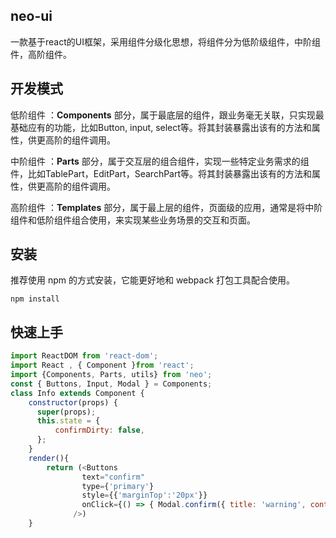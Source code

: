 ## neo-ui

一款基于react的UI框架，采用组件分级化思想，将组件分为低阶级组件，中阶组件，高阶组件。


## 开发模式

低阶组件 ：**Components** 部分，属于最底层的组件，跟业务毫无关联，只实现最基础应有的功能，比如Button, input, select等。将其封装暴露出该有的方法和属性，供更高阶的组件调用。

中阶组件 ：**Parts** 部分，属于交互层的组合组件，实现一些特定业务需求的组件，比如TablePart，EditPart，SearchPart等。将其封装暴露出该有的方法和属性，供更高阶的组件调用。

高阶组件 ：**Templates** 部分，属于最上层的组件，页面级的应用，通常是将中阶组件和低阶组件组合使用，来实现某些业务场景的交互和页面。

## 安装

推荐使用 npm 的方式安装，它能更好地和 webpack 打包工具配合使用。

```
npm install
```

## 快速上手

```javascript
import ReactDOM from 'react-dom';
import React , { Component }from 'react';
import {Components, Parts, utils} from 'neo';
const { Buttons, Input, Modal } = Components;
class Info extends Component {
    constructor(props) {
      super(props);
      this.state = {
          confirmDirty: false,
      };
    }
    render(){
        return (<Buttons
                text="confirm"
                type={'primary'}
                style={{'marginTop':'20px'}}
                onClick={() => { Modal.confirm({ title: 'warning', content: 'this is a warning', type: 'small' }, () => { alert('this is sure callback'); }, () => { alert('this is cancle callback'); }); }}
              />)
    }

```
